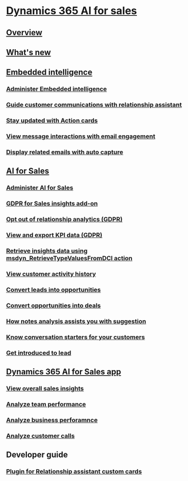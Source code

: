 # [Dynamics 365 AI for sales](help-hub.md)
## [Overview](overview.md)
## [What's new](whats-new.md)
## [Embedded intelligence](../sales/embedded-intelligence.md)
### [Administer Embedded intelligence](../sales/configure-enable-embedded-intelligence.md)
### [Guide customer communications with relationship assistant](../sales/relationship-assistant.md)
### [Stay updated with Action cards](../sales/action-cards-reference.md)
### [View message interactions with email engagement](../sales/email-engagement.md)
### [Display related emails with auto capture](../sales/auto-capture.md)
## [AI for Sales](../sales/sales-insights-addon.md)
### [Administer AI for Sales](../sales/configure-enable-sales-insights-addon.md)
### [GDPR for Sales insights add-on](../sales/embedded-intelligence-gdpr.md)
### [Opt out of relationship analytics (GDPR)](../sales/optout-relationship-analytics-gdpr.md)
### [View and export KPI data (GDPR)](../sales/view-export-KPI-data-gdpr.md)
### [Retrieve insights data using msdyn_RetrieveTypeValuesFromDCI action](../sales/retrieve-insights-data-msdyn-RetrieveTypeValuesFromDCI.md)
### [View customer activity history](../sales/relationship-analytics.md)
### [Convert leads into opportunities](../sales/work-predictive-lead-scoring.md)
### [Convert opportunities into deals](../sales/work-predictive-opportunity-scoring.md)
### [How notes analysis assists you with suggestion](../sales/notes-analysis.md)
### [Know conversation starters for your customers](../sales/talking-points.md)
### [Get introduced to lead](../sales/who-knows-whom.md)
## [Dynamics 365 AI for Sales app](../sales/overview.md)
### [View overall sales insights](../sales/overview.md)
### [Analyze team performance](../sales/overview.md)
### [Analyze business perforamnce](../sales/overview.md)
### [Analyze customer calls](../sales/call-intelligence.md)
## Developer guide
### [Plugin for Relationship assistant custom cards](../sales/call-intelligence.md)